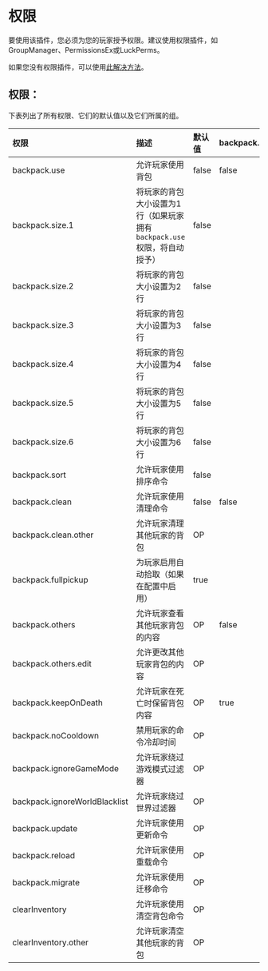 # 权限

要使用该插件，您必须为您的玩家授予权限。建议使用权限插件，如GroupManager、PermissionsEx或LuckPerms。

如果您没有权限插件，可以使用[此解决方法](https://github.com/GeorgH93/Minepacks/wiki/FAQ#how-can-i-use-the-plugin-without-a-permission-plugin)。

## 权限：
下表列出了所有权限、它们的默认值以及它们所属的组。

| 权限                            | 描述                                          | 默认值   | backpack.disable | backpack.user | backpack.bypass | backpack.admin |
|:------------------------------|:--------------------------------------------|:------|:-----------------|:--------------|:----------------|:---------------|
| backpack.use                  | 允许玩家使用背包                                    | false | false            | true          |                 |                |
| backpack.size.1               | 将玩家的背包大小设置为1行（如果玩家拥有`backpack.use`权限，将自动授予） | false |                  | true          |                 |                |
| backpack.size.2               | 将玩家的背包大小设置为2行                               | false |                  |               |                 |                |
| backpack.size.3               | 将玩家的背包大小设置为3行                               | false |                  |               |                 |                |
| backpack.size.4               | 将玩家的背包大小设置为4行                               | false |                  |               |                 |                |
| backpack.size.5               | 将玩家的背包大小设置为5行                               | false |                  |               |                 |                |
| backpack.size.6               | 将玩家的背包大小设置为6行                               | false |                  |               |                 |                |
| backpack.sort                 | 允许玩家使用排序命令                                  | false |                  | true          |                 |                |
| backpack.clean                | 允许玩家使用清理命令                                  | false | false            | true          |                 |                |
| backpack.clean.other          | 允许玩家清理其他玩家的背包                               | OP    |                  |               |                 | true           |
| backpack.fullpickup           | 为玩家启用自动拾取（如果在配置中启用）                         | true  |                  |               |                 |                |
| backpack.others               | 允许玩家查看其他玩家背包的内容                             | OP    | false            |               |                 | true           |
| backpack.others.edit          | 允许更改其他玩家背包的内容                               | OP    |                  |               |                 | true           |
| backpack.keepOnDeath          | 允许玩家在死亡时保留背包内容                              | OP    | true             |               |                 |                |
| backpack.noCooldown           | 禁用玩家的命令冷却时间                                 | OP    |                  |               | true            |                |
| backpack.ignoreGameMode       | 允许玩家绕过游戏模式过滤器                               | OP    |                  |               | true            |                |
| backpack.ignoreWorldBlacklist | 允许玩家绕过世界过滤器                                 | OP    |                  |               | true            |                |
| backpack.update               | 允许玩家使用更新命令                                  | OP    |                  |               |                 | true           |
| backpack.reload               | 允许玩家使用重载命令                                  | OP    |                  |               |                 | true           |
| backpack.migrate              | 允许玩家使用迁移命令                                  | OP    |                  |               |                 | true           |
| clearInventory                | 允许玩家使用清空背包命令                                | OP    |                  |               |                 |                |
| clearInventory.other          | 允许玩家清空其他玩家的背包                               | OP    |                  |               |                 |                |